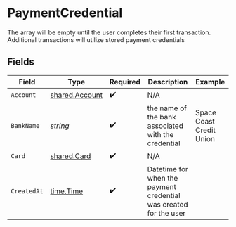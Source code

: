 # PaymentCredential

The array will be empty until the user completes their first transaction. Additional transactions will utilize stored payment credentials


## Fields

| Field                                                             | Type                                                              | Required                                                          | Description                                                       | Example                                                           |
| ----------------------------------------------------------------- | ----------------------------------------------------------------- | ----------------------------------------------------------------- | ----------------------------------------------------------------- | ----------------------------------------------------------------- |
| `Account`                                                         | [shared.Account](../../../pkg/models/shared/account.md)           | :heavy_check_mark:                                                | N/A                                                               |                                                                   |
| `BankName`                                                        | *string*                                                          | :heavy_check_mark:                                                | the name of the bank associated with the credential               | Space Coast Credit Union                                          |
| `Card`                                                            | [shared.Card](../../../pkg/models/shared/card.md)                 | :heavy_check_mark:                                                | N/A                                                               |                                                                   |
| `CreatedAt`                                                       | [time.Time](https://pkg.go.dev/time#Time)                         | :heavy_check_mark:                                                | Datetime for when the payment credential was created for the user |                                                                   |